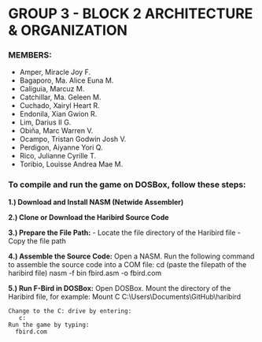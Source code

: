 # GROUP 3 - BLOCK 2 ARCHITECTURE & ORGANIZATION

### MEMBERS: 
- Amper, Miracle Joy F.
- Bagaporo, Ma. Alice Euna M.
- Caliguia, Marcuz M.
- Catchillar, Ma. Geleen M.
- Cuchado, Xairyl Heart R.
- Endonila, Xian Gwion R.
- Lim, Darius II G.
- Obiña, Marc Warren V.
- Ocampo, Tristan Godwin Josh V.
- Perdigon, Aiyanne Yori Q.
- Rico, Julianne Cyrille T.
- Toribio, Louisse Andrea Mae M.

### To compile and run the game on DOSBox, follow these steps: 

**1.) Download and Install NASM (Netwide Assembler)**

**2.) Clone or Download the Haribird Source Code**

**3.) Prepare the File Path:**
      - Locate the file directory of the Haribird file
      - Copy the file path

**4.) Assemble the Source Code:**
      Open a NASM. 
      Run the following command to assemble the source code into a COM file:
            cd (paste the filepath of the haribird file)
            nasm -f bin fbird.asm -o fbird.com

**5.) Run F-Bird in DOSBox:**
    Open DOSBox.
    Mount the directory of the Haribird file, for example:
    Mount C C:\Users\Documents\GitHub\haribird
    
    Change to the C: drive by entering:
       c:
    Run the game by typing:
      fbird.com
